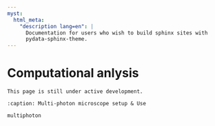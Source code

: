 ```yaml
---
myst:
  html_meta:
    "description lang=en": |
      Documentation for users who wish to build sphinx sites with
      pydata-sphinx-theme.
---
```


# Computational anlysis



```{attention}
This page is still under active development.
```

```{toctree}
:caption: Multi-photon microscope setup & Use

multiphoton
```